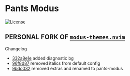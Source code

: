 # Pants Modus

[![License](https://img.shields.io/github/license/miikanissi/modus-themes.nvim)](https://github.com/miikanissi/modus-themes.nvim/blob/master/LICENSE)

## PERSONAL FORK OF [`modus-themes.nvim`](https://github.com/miikanissi/modus-themes.nvim)

Changelog
* [332a8e1e](https://github.com/pants721/pants-modus.nvim/commit/332a8e1e036c812db3a818ec4e5c8ae0688a142e) added diagnostic bg
* [96f8d87](https://github.com/pants721/pants-modus.nvim/commit/96f8d87b095a4b62e51c359dada1454b53f672fa) removed italics from default config 
* [9bdc032](https://github.com/pants721/pants-modus.nvim/commit/9bdc03255c6b7192056a74773122d31459c892e3) removed extras and renamed to pants-modus 


